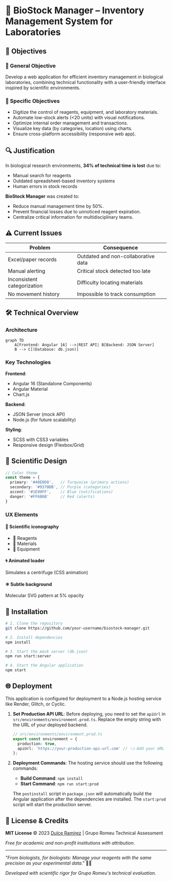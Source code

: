 # 🧬 BioStock Manager – Inventory Management System for Laboratories

## 📌 Objectives

### 🎯 General Objective
Develop a web application for efficient inventory management in biological laboratories, combining technical functionality with a user-friendly interface inspired by scientific environments.

### 📍 Specific Objectives
- Digitize the control of reagents, equipment, and laboratory materials.
- Automate low-stock alerts (<20 units) with visual notifications.
- Optimize internal order management and transactions.
- Visualize key data (by categories, location) using charts.
- Ensure cross-platform accessibility (responsive web app).

## 🔍 Justification
In biological research environments, **34% of technical time is lost** due to:
- Manual search for reagents
- Outdated spreadsheet-based inventory systems
- Human errors in stock records

**BioStock Manager** was created to:
- Reduce manual management time by 50%.
- Prevent financial losses due to unnoticed reagent expiration.
- Centralize critical information for multidisciplinary teams.

## ⚠️ Current Issues

| Problem                        | Consequence                                  |
|-------------------------------|----------------------------------------------|
| Excel/paper records           | Outdated and non-collaborative data          |
| Manual alerting               | Critical stock detected too late             |
| Inconsistent categorization   | Difficulty locating materials                |
| No movement history           | Impossible to track consumption              |

## 🛠️ Technical Overview

### Architecture

```mermaid
graph TD
    A[Frontend: Angular 16] -->|REST API| B[Backend: JSON Server]
    B --> C[(Database: db.json)]
```

### Key Technologies
**Frontend**:
- Angular 16 (Standalone Components)
- Angular Material
- Chart.js

**Backend**:
- JSON Server (mock API)
- Node.js (for future scalability)

**Styling**:
- SCSS with CSS3 variables
- Responsive design (Flexbox/Grid)

## 🎨 Scientific Design

```typescript
// Color theme
const theme = {
  primary: '#40E0D0',   // Turquoise (primary actions)
  secondary: '#9370DB', // Purple (categories)
  accent: '#1E90FF',    // Blue (notifications)
  danger: '#FF6B6B'     // Red (alerts)
}
```

### UX Elements

#### 🔬 Scientific iconography
- 🧪 Reagents
- 🧫 Materials
- 🥼 Equipment

#### 🌀 Animated loader
Simulates a centrifuge (CSS animation)

#### ⚛️ Subtle background
Molecular SVG pattern at 5% opacity

## 🚀 Installation

```bash
# 1. Clone the repository
git clone https://github.com/your-username/biostock-manager.git

# 2. Install dependencies
npm install

# 3. Start the mock server (db.json)
npm run start:server

# 4. Start the Angular application
npm start
```

## 🌐 Deployment

This application is configured for deployment to a Node.js hosting service like Render, Glitch, or Cyclic.

1.  **Set Production API URL**: Before deploying, you need to set the `apiUrl` in `src/environments/environment.prod.ts`. Replace the empty string with the URL of your deployed backend.

    ```typescript
    // src/environments/environment.prod.ts
    export const environment = {
      production: true,
      apiUrl: 'https://your-production-api-url.com' // 👈 Add your URL here
    };
    ```

2.  **Deployment Commands**: The hosting service should use the following commands:
    *   **Build Command**: `npm install`
    *   **Start Command**: `npm run start:prod`

    The `postinstall` script in `package.json` will automatically build the Angular application after the dependencies are installed. The `start:prod` script will start the production server.

## 📜 License & Credits
**MIT License**
© 2023 [Dulce Ramírez](https://github.com/Dulceramr) | Grupo Romeu Technical Assessment

*Free for academic and non-profit institutions with attribution.*

---

*"From biologists, for biologists: Manage your reagents with the same precision as your experimental data."* 🧬🔬

*Developed with scientific rigor for Grupo Romeu's technical evaluation.*
